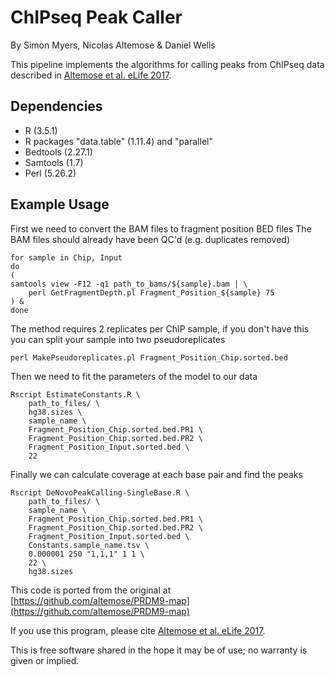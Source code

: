 # ChIPseq Peak Caller

By Simon Myers, Nicolas Altemose & Daniel Wells

This pipeline implements the algorithms for calling peaks from ChIPseq data described in [Altemose et al. eLife 2017](https://elifesciences.org/articles/28383).

## Dependencies
- R (3.5.1)
- R packages "data.table" (1.11.4) and "parallel"
- Bedtools (2.27.1)
- Samtools (1.7)
- Perl (5.26.2)

## Example Usage
First we need to convert the BAM files to fragment position BED files
The BAM files should already have been QC'd (e.g. duplicates removed)
```{bash}
for sample in Chip, Input
do
(
samtools view -F12 -q1 path_to_bams/${sample}.bam | \
	perl GetFragmentDepth.pl Fragment_Position_${sample} 75
) &
done
```

The method requires 2 replicates per ChIP sample, if you don't have this you can split your sample into two pseudoreplicates
```{bash}
perl MakePseudoreplicates.pl Fragment_Position_Chip.sorted.bed
```

Then we need to fit the parameters of the model to our data
```{bash}
Rscript EstimateConstants.R \
	path_to_files/ \
	hg38.sizes \
	sample_name \
	Fragment_Position_Chip.sorted.bed.PR1 \
	Fragment_Position_Chip.sorted.bed.PR2 \
	Fragment_Position_Input.sorted.bed \
	22
```

Finally we can calculate coverage at each base pair and find the peaks
```{bash}
Rscript DeNovoPeakCalling-SingleBase.R \
	path_to_files/ \
	sample_name \
	Fragment_Position_Chip.sorted.bed.PR1 \
	Fragment_Position_Chip.sorted.bed.PR2 \
	Fragment_Position_Input.sorted.bed \
	Constants.sample_name.tsv \
	0.000001 250 "1,1,1" 1 1 \
	22 \
	hg38.sizes
```

This code is ported from the original at [https://github.com/altemose/PRDM9-map](https://github.com/altemose/PRDM9-map)

If you use this program, please cite [Altemose et al. eLife 2017](https://elifesciences.org/articles/28383).

This is free software shared in the hope it may be of use; no warranty is given or implied.